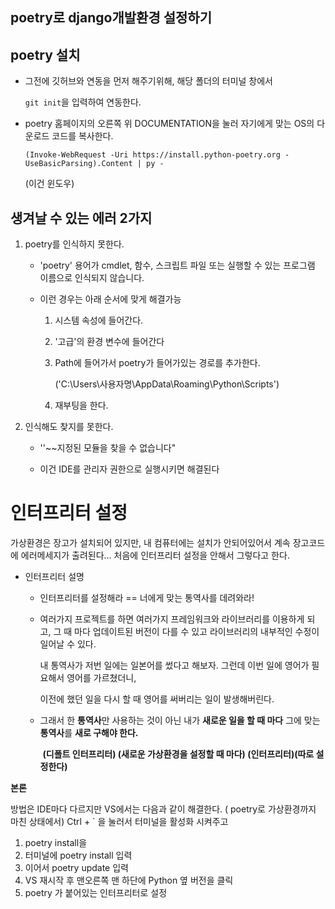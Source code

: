 ## poetry로 django개발환경 설정하기

## poetry 설치

- 그전에 깃허브와 연동을 먼저 해주기위해, 해당 폴더의 터미널 창에서

  `git init`을 입력하여 연동한다.

- poetry 홈페이지의 오른쪽 위 DOCUMENTATION을 눌러 자기에게 맞는 OS의 다운로드 코드를 복사한다.

  `(Invoke-WebRequest -Uri https://install.python-poetry.org -UseBasicParsing).Content | py -`

  (이건 윈도우)





## 생겨날 수 있는 에러 2가지

1. poetry를 인식하지 못한다.

   - 'poetry' 용어가 cmdlet, 함수, 스크립트 파일 또는 실행할 수 있는 프로그램 이름으로 인식되지 않습니다. 

   - 이런 경우는 아래 순서에 맞게 해결가능

     1. 시스템 속성에 들어간다.

     2. '고급'의 환경 변수에 들어간다

     3. Path에 들어가서 poetry가 들어가있는 경로를 추가한다.

        ('C:\Users\사용자명\AppData\Roaming\Python\Scripts')

     4. 재부팅을 한다.

2. 인식해도 찾지를 못한다.

   - ''~~지정된 모듈을 찾을 수 없습니다"

   - 이건 IDE를 관리자 권한으로 실행시키면 해결된다


# 인터프리터 설정
가상환경은 장고가 설치되어 있지만, 내 컴퓨터에는 설치가 안되어있어서 계속 장고코드에 에러메세지가 출려된다... 처음에 인터프리터 설정을 안해서 그렇다고 한다.

- 인터프리터 설명
  
  - 인터프리터를 설정해라 == 너에게 맞는 통역사를 데려와라!
  
    
  
  - 여러가지 프로젝트를 하면 여러가지 프레임워크와 라이브러리를 이용하게 되고, 그 때 마다 업데이트된 버전이 다를 수 있고 라이브러리의 내부적인 수정이 일어날 수 있다.
  
    내 통역사가 저번 일에는 일본어를 썼다고 해보자. 그런데 이번 일에 영어가 필요해서 영어를 가르쳤더니,
  
    이전에 했던 일을 다시 할 때 영어를 써버리는 일이 발생해버린다.
  
    
  
  - 그래서 한 **통역사**만 사용하는 것이 아닌 내가 **새로운 일을 할 때 마다** 그에 맞는 **통역사**를 **새로 구해야 한다.**
  
    ​    **(디폴트 인터프리터)                   (새로운 가상환경을 설정할 때 마다)        (인터프리터)(따로 설정한다)**





**본론**

방법은 IDE마다 다르지만 VS에서는 다음과 같이 해결한다. ( poetry로 가상환경까지 마친 상태에서)
Ctrl + ` 을 눌러서 터미널을 활성화 시켜주고

1. poetry install을
2. 터미널에 poetry install 입력
3. 이어서 poetry update 입력
4. VS 재시작 후 맨오른쪽 맨 하단에 Python 옆 버전을 클릭
5. poetry 가 붙어있는 인터프리터로 설정

